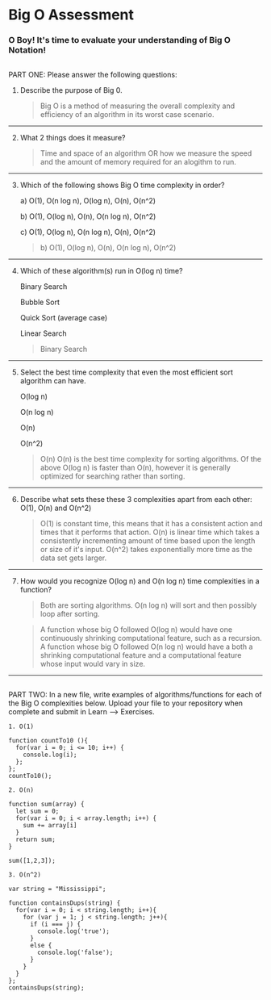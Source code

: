 # Big O Assessment

 ### O Boy! It's time to evaluate your understanding of Big O Notation!

 ##

  PART ONE: Please answer the following questions:

 1. Describe the purpose of Big 0.

    > Big O is a method of measuring the overall complexity and efficiency of an algorithm in its worst case scenario.

---


 2. What 2 things does it measure?

    > Time and space of an algorithm OR how we measure the speed and the amount of memory required for an alogithm to run.

---


 3. Which of the following shows Big O time complexity in order?

    a) O(1), O(n log n), O(log n), O(n), O(n^2)

    b) O(1), O(log n), O(n), O(n log n), O(n^2)

    c) O(1), O(log n), O(n log n), O(n), O(n^2)

    > b) O(1), O(log n), O(n), O(n log n), O(n^2)

---



4. Which of these algorithm(s) run in O(log n) time?

   Binary Search

   Bubble Sort

   Quick Sort (average case)

   Linear Search

   > Binary Search

---



5. Select the best time complexity that even the most efficient sort algorithm can have.

    O(log n)

    O(n log n)

    O(n)

    O(n^2)

    > O(n)
    O(n) is the best time complexity for sorting algorithms. Of the above O(log n) is faster than O(n), however it is generally optimized for searching rather than sorting.

---


 6. Describe what sets these these 3 complexities apart from each other: O(1), O(n) and O(n^2)

    > O(1) is constant time, this means that it has a consistent action and times that it performs that action.
    O(n) is linear time which takes a consistently incrementing amount of time based upon the length or size of it's input.
    O(n^2) takes exponentially more time as the data set gets larger.


---


7. How would you recognize O(log n) and O(n log n) time complexities in a function?

    > Both are sorting algorithms. O(n log n) will sort and then possibly loop after sorting.

    > A function whose big O followed O(log n) would have one continuously shrinking computational feature, such as a recursion. A function whose big O followed O(n log n) would have a both a shrinking computational feature and a computational feature whose input would vary in size.

---

  ##

  PART TWO: In a new file, write examples of algorithms/functions for each of the Big O complexities below.
    Upload your file to your repository when complete and submit in Learn --> Exercises.

    1. O(1)

    function countTo10 (){
      for(var i = 0; i <= 10; i++) {
        console.log(i);
      };
    };
    countTo10();

    2. O(n)

    function sum(array) {
      let sum = 0;
      for(var i = 0; i < array.length; i++) {
        sum += array[i]
      }
      return sum;
    }

    sum([1,2,3]);

    3. O(n^2)

    var string = "Mississippi";

    function containsDups(string) {
      for(var i = 0; i < string.length; i++){
        for (var j = 1; j < string.length; j++){
          if (i === j) {
            console.log('true');
          }
          else {
            console.log('false');
          }
        }
      }
    };
    containsDups(string);
